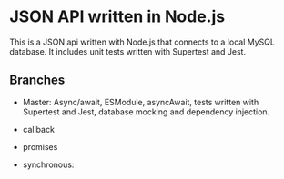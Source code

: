 # JSON API written in Node.js
This is a JSON api written with Node.js that connects to a local MySQL database. 
It includes unit tests written with Supertest and Jest.

## Branches

* Master: Async/await, ESModule, asyncAwait, tests written with Supertest and Jest, database mocking and dependency injection.

* callback

* promises

* synchronous: 
